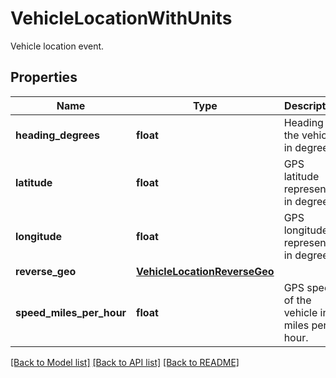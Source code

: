 # VehicleLocationWithUnits

Vehicle location event.
## Properties
Name | Type | Description | Notes
------------ | ------------- | ------------- | -------------
**heading_degrees** | **float** | Heading of the vehicle in degrees. | [optional] 
**latitude** | **float** | GPS latitude represented in degrees | 
**longitude** | **float** | GPS longitude represented in degrees | 
**reverse_geo** | [**VehicleLocationReverseGeo**](VehicleLocationReverseGeo.md) |  | [optional] 
**speed_miles_per_hour** | **float** | GPS speed of the vehicle in miles per hour. | [optional] 

[[Back to Model list]](../README.md#documentation-for-models) [[Back to API list]](../README.md#documentation-for-api-endpoints) [[Back to README]](../README.md)


